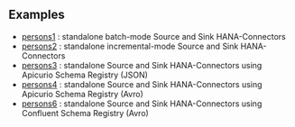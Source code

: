 ## Examples

* [persons1](persons1) : standalone batch-mode Source and Sink HANA-Connectors
* [persons2](persons2) : standalone incremental-mode Source and Sink HANA-Connectors
* [persons3](persons3) : standalone Source and Sink HANA-Connectors using Apicurio Schema Registry (JSON)
* [persons4](persons4) : standalone Source and Sink HANA-Connectors using Apicurio Schema Registry (Avro)
* [persons6](persons6) : standalone Source and Sink HANA-Connectors using Confluent Schema Registry (Avro)

